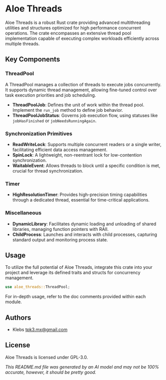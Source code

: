 # Aloe Threads

Aloe Threads is a robust Rust crate providing advanced multithreading utilities and structures optimized for high performance concurrent operations. The crate encompasses an extensive thread pool implementation capable of executing complex workloads efficiently across multiple threads.

## Key Components

### ThreadPool
A ThreadPool manages a collection of threads to execute jobs concurrently. It supports dynamic thread management, allowing fine-tuned control over task execution priorities and job scheduling.

- **ThreadPoolJob**: Defines the unit of work within the thread pool. Implement the `run_job` method to define job behavior.
- **ThreadPoolJobStatus**: Governs job execution flow, using statuses like `jobHasFinished` or `jobNeedsRunningAgain`.

### Synchronization Primitives
- **ReadWriteLock**: Supports multiple concurrent readers or a single writer, facilitating efficient data access management.
- **SpinLock**: A lightweight, non-reentrant lock for low-contention synchronization.
- **WaitableEvent**: Allows threads to block until a specific condition is met, crucial for thread synchronization.

### Timer
- **HighResolutionTimer**: Provides high-precision timing capabilities through a dedicated thread, essential for time-critical applications.

### Miscellaneous
- **DynamicLibrary**: Facilitates dynamic loading and unloading of shared libraries, managing function pointers with RAII.
- **ChildProcess**: Launches and interacts with child processes, capturing standard output and monitoring process state.

## Usage
To utilize the full potential of Aloe Threads, integrate this crate into your project and leverage its defined traits and structs for concurrency management.

```rust
use aloe_threads::ThreadPool;
```

For in-depth usage, refer to the doc comments provided within each module.

## Authors
- Klebs <tpk3.mx@gmail.com>

## License
Aloe Threads is licensed under GPL-3.0.

*This README.md file was generated by an AI model and may not be 100% accurate, however, it should be pretty good.*
